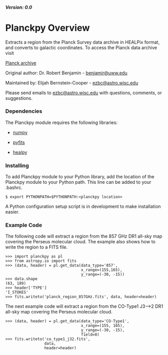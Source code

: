 ##### Version: 0.0

# Planckpy Overview 

Extracts a region from the Planck Survey data archive in HEALPix format, and
converts to galactic coordinates. To access the Planck data archive visit

[Planck archive](http://irsa.ipac.caltech.edu/data/Planck/release_1/all-sky-maps/)

Original author: Dr. Robert Benjamin - benjamir@uww.edu

Maintained by: Elijah Bernstein-Cooper - ezbc@astro.wisc.edu

Please send emails to ezbc@astro.wisc.edu with questions, comments, or suggestions.

### Dependencies

The Planckpy module requires the following libraries:

+ [numpy](http://www.scipy.org/scipylib/download.html)

+ [pyfits](http://www.stsci.edu/institute/software_hardware/pyfits/Download)

+ [healpy](https://pypi.python.org/pypi/healpy)


### Installing

To add Planckpy module to your Python library, add the location of the Planckpy
module to your Python path. This line can be added to your .bashrc.

    $ export PYTHONPATH=$PYTHONPATH:<planckpy location>

A Python configuration setup script is in development to make installation
easier.

### Example Code

The following code will extract a region from the 857 GHz DR1 all-sky map
covering the Perseus molecular cloud. The example also shows how to write the
region to a FITS file.
```
>>> import planckpy as pl
>>> from astropy.io import fits
>>> (data, header) = pl.get_data(data_type='857',
                                 x_range=(155,165),
                                 y_range=(-30, -15))
>>> data.shape
(63, 189)
>>> header['TYPE']
'I_STOKES'
>>> fits.writeto('planck_region_857GHz.fits', data, header=header)
```
The next example code will extract a region from the CO-Type1 J3-->2 DR1
all-sky map covering the Perseus molecular cloud.
```
>>> (data, header) = pl.get_data(data_type='CO-Type1',
                                 x_range=(155, 165),
                                 y_range=(-30, -15),
                                 field=8)
>>> fits.writeto('co_type1_j32.fits',
                 data,
                 header=header)
```